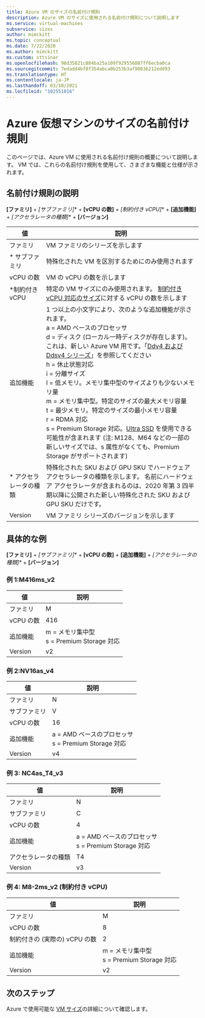 ```yaml
---
title: Azure VM のサイズの名前付け規則
description: Azure VM のサイズに使用される名前付け規則について説明します
ms.service: virtual-machines
subservice: sizes
author: mimckitt
ms.topic: conceptual
ms.date: 7/22/2020
ms.author: mimckitt
ms.custom: sttsinar
ms.openlocfilehash: 98d35821c884ba25a109f929556087ff6ecba0ca
ms.sourcegitcommit: 7edadd4bf8f354abca0b253b3af98836212edd93
ms.translationtype: HT
ms.contentlocale: ja-JP
ms.lasthandoff: 03/10/2021
ms.locfileid: "102551016"
---
```

# <a name="azure-virtual-machine-sizes-naming-conventions"></a>Azure 仮想マシンのサイズの名前付け規則

このページでは、Azure VM に使用される名前付け規則の概要について説明します。 VM では、これらの名前付け規則を使用して、さまざまな機能と仕様が示されます。

## <a name="naming-convention-explanation"></a>名前付け規則の説明

**[ファミリ]**  +  **[サブファミリ*]**  +  **[vCPU の数]**  +  **[制約付き vCPU*]**  +  **[追加機能]**  +  **[アクセラレータの種類*]**  +  **[バージョン]**

|値 | 説明|
|---|---|
| ファミリ | VM ファミリのシリーズを示します| 
| \* サブファミリ | 特殊化された VM を区別するためにのみ使用されます|
| vCPU の数| VM の vCPU の数を示します |
| *制約付き vCPU| 特定の VM サイズにのみ使用されます。 [制約付き vCPU 対応のサイズ](https://docs.microsoft.com/azure/virtual-machines/constrained-vcpu)に対する vCPU の数を示します |
| 追加機能 | 1 つ以上の小文字により、次のような追加機能が示されます。 <br> a = AMD ベースのプロセッサ <br> d = ディスク (ローカル一時ディスクが存在します)。これは、新しい Azure VM 用です。「[Ddv4 および Ddsv4 シリーズ](./ddv4-ddsv4-series.md)」を参照してください <br> h = 休止状態対応 <br> i = 分離サイズ <br> l = 低メモリ。メモリ集中型のサイズよりも少ないメモリ量 <br> m = メモリ集中型。特定のサイズの最大メモリ容量 <br> t = 最少メモリ。特定のサイズの最小メモリ容量 <br> r = RDMA 対応 <br> s = Premium Storage 対応。[Ultra SSD](./disks-types.md#ultra-disk) を使用できる可能性が含まれます (注: M128、M64 などの一部の新しいサイズでは、s 属性がなくても、Premium Storage がサポートされます)<br> |
| \* アクセラレータの種類 | 特殊化された SKU および GPU SKU でハードウェア アクセラレータの種類を示します。 名前にハードウェア アクセラレータが含まれるのは、2020 年第 3 四半期以降に公開された新しい特殊化された SKU および GPU SKU だけです。 |
| Version | VM ファミリ シリーズのバージョンを示します |

## <a name="example-breakdown"></a>具体的な例

**[ファミリ]**  +  **[サブファミリ*]**  +  **[vCPU の数]**  +  **[追加機能]**  +  **[アクセラレータの種類*]**  +  **[バージョン]**

### <a name="example-1-m416ms_v2"></a>例 1:M416ms_v2

|値 | 説明|
|---|---|
| ファミリ | M | 
| vCPU の数 | 416 |
| 追加機能 | m = メモリ集中型 <br> s = Premium Storage 対応 |
| Version | v2 |

### <a name="example-2-nv16as_v4"></a>例 2:NV16as_v4

|値 | 説明|
|---|---|
| ファミリ | N | 
| サブファミリ | V |
| vCPU の数 | 16 |
| 追加機能 | a = AMD ベースのプロセッサ <br> s = Premium Storage 対応 |
| Version | v4 |

### <a name="example-3-nc4as_t4_v3"></a>例 3: NC4as_T4_v3

|値 | 説明|
|---|---|
| ファミリ | N | 
| サブファミリ | C |
| vCPU の数 | 4 |
| 追加機能 | a = AMD ベースのプロセッサ <br> s = Premium Storage 対応 |
| アクセラレータの種類 | T4 |
| Version | v3 |

### <a name="example-4-m8-2ms_v2-constrained-vcpu"></a>例 4: M8-2ms_v2 (制約付き vCPU)

|値 | 説明|
|---|---|
| ファミリ | M | 
| vCPU の数 | 8 |
| 制約付きの (実際の) vCPU の数 | 2 |
| 追加機能 | m = メモリ集中型 <br> s = Premium Storage 対応 |
| Version | v2 |

## <a name="next-steps"></a>次のステップ

Azure で使用可能な [VM サイズ](./sizes.md)の詳細について確認します。 
